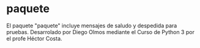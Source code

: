 # paquete

El paquete "paquete" incluye mensajes de saludo y despedida para pruebas.
Desarrolado por Diego Olmos mediante el Curso de Python 3 por el profe Héctor Costa.